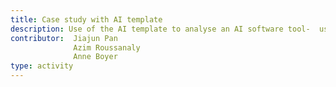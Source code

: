 ```yaml
---
title: Case study with AI template
description: Use of the AI template to analyse an AI software tool-  use cas on Duolingo for school
contributor:  Jiajun Pan
              Azim Roussanaly
              Anne Boyer
type: activity
---
```

